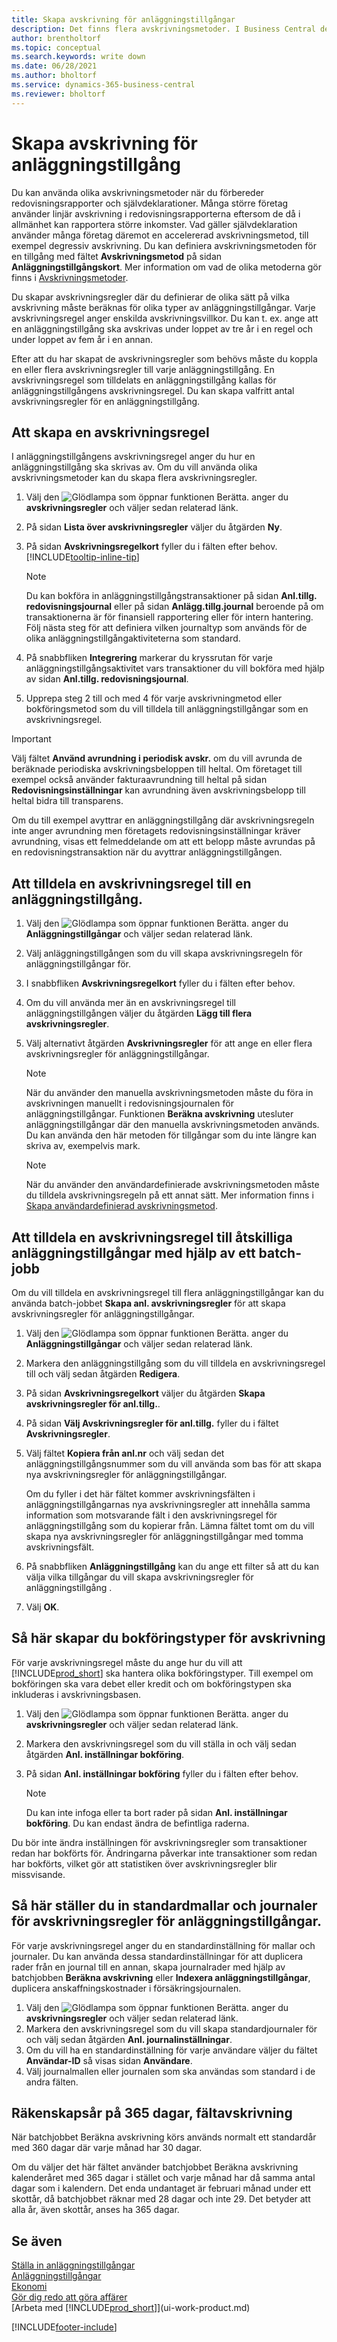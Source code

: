 ```yaml
---
title: Skapa avskrivning för anläggningstillgångar
description: Det finns flera avskrivningsmetoder. I Business Central definierar du avskrivningsmetoden för en anläggningstillgång sidan **Anläggningstillgångskort**.
author: brentholtorf
ms.topic: conceptual
ms.search.keywords: write down
ms.date: 06/28/2021
ms.author: bholtorf
ms.service: dynamics-365-business-central
ms.reviewer: bholtorf
---
```


# <a name="set-up-fixed-asset-depreciation"></a>Skapa avskrivning för anläggningstillgång

Du kan använda olika avskrivningsmetoder när du förbereder redovisningsrapporter och självdeklarationer. Många större företag använder linjär avskrivning i redovisningsrapporterna eftersom de då i allmänhet kan rapportera större inkomster. Vad gäller självdeklaration använder många företag däremot en accelererad avskrivningsmetod, till exempel degressiv avskrivning. Du kan definiera avskrivningsmetoden för en tillgång med fältet **Avskrivningsmetod** på sidan **Anläggningstillgångskort**. Mer information om vad de olika metoderna gör finns i [Avskrivningsmetoder](fa-depreciation-methods.md).

Du skapar avskrivningsregler där du definierar de olika sätt på vilka avskrivning måste beräknas för olika typer av anläggningstillgångar. Varje avskrivningsregel anger enskilda avskrivningsvillkor. Du kan t. ex. ange att en anläggningstillgång ska avskrivas under loppet av tre år i en regel och under loppet av fem år i en annan.

Efter att du har skapat de avskrivningsregler som behövs måste du koppla en eller flera avskrivningsregler till varje anläggningstillgång. En avskrivningsregel som tilldelats en anläggningstillgång kallas för anläggningstillgångens avskrivningsregel. Du kan skapa valfritt antal avskrivningsregler för en anläggningstillgång.  

## <a name="to-create-a-depreciation-book"></a>Att skapa en avskrivningsregel

I anläggningstillgångens avskrivningsregel anger du hur en anläggningstillgång ska skrivas av. Om du vill använda olika avskrivningsmetoder kan du skapa flera avskrivningsregler.  

1. Välj den ![Glödlampa som öppnar funktionen Berätta.](media/ui-search/search_small.png "Berätta för mig vad du vill göra") anger du **avskrivningsregler** och väljer sedan relaterad länk.
2. På sidan **Lista över avskrivningsregler** väljer du åtgärden **Ny**.
3. På sidan **Avskrivningsregelkort** fyller du i fälten efter behov. [!INCLUDE[tooltip-inline-tip](includes/tooltip-inline-tip_md.md)]

    > [!NOTE]  
    > Du kan bokföra in anläggningstillgångstransaktioner på sidan **Anl.tillg. redovisningsjournal** eller på sidan **Anlägg.tillg.journal** beroende på om transaktionerna är för finansiell rapportering eller för intern hantering. Följ nästa steg för att definiera vilken journaltyp som används för de olika anläggningstillgångaktiviteterna som standard.
4. På snabbfliken **Integrering** markerar du kryssrutan för varje anläggningstillgångsaktivitet vars transaktioner du vill bokföra med hjälp av sidan **Anl.tillg. redovisningsjournal**.
5. Upprepa steg 2 till och med 4 för varje avskrivningmetod eller bokföringsmetod som du vill tilldela till anläggningstillgångar som en avskrivningsregel.

> [!IMPORTANT]
> Välj fältet **Använd avrundning i periodisk avskr.** om du vill avrunda de beräknade periodiska avskrivningsbeloppen till heltal. Om företaget till exempel också använder fakturaavrundning till heltal på sidan **Redovisningsinställningar** kan avrundning även avskrivningsbelopp till heltal bidra till transparens.

Om du till exempel avyttrar en anläggningstillgång där avskrivningsregeln inte anger avrundning men företagets redovisningsinställningar kräver avrundning, visas ett felmeddelande om att ett belopp måste avrundas på en redovisningstransaktion när du avyttrar anläggningstillgången.  

## <a name="to-assign-a-depreciation-book-to-a-fixed-asset"></a>Att tilldela en avskrivningsregel till en anläggningstillgång.

1. Välj den ![Glödlampa som öppnar funktionen Berätta.](media/ui-search/search_small.png "Berätta för mig vad du vill göra") anger du **Anläggningstillgångar** och väljer sedan relaterad länk.
2. Välj anläggningstillgången som du vill skapa avskrivningsregeln för anläggningstillgångar för.
3. I snabbfliken **Avskrivningsregelkort** fyller du i fälten efter behov.
4. Om du vill använda mer än en avskrivningsregel till anläggningstillgången väljer du åtgärden **Lägg till flera avskrivningsregler**.
5. Välj alternativt åtgärden **Avskrivningsregler** för att ange en eller flera avskrivningsregler för anläggningstillgångar.

    > [!NOTE]  
    >   När du använder den manuella avskrivningsmetoden måste du föra in avskrivningen manuellt i redovisningsjournalen för anläggningstillgångar. Funktionen **Beräkna avskrivning** utesluter anläggningstillgångar där den manuella avskrivningsmetoden används. Du kan använda den här metoden för tillgångar som du inte längre kan skriva av, exempelvis mark.

    > [!NOTE]  
    > När du använder den användardefinierade avskrivningsmetoden måste du tilldela avskrivningsregeln på ett annat sätt. Mer information finns i [Skapa användardefinierad avskrivningsmetod](fa-how-setup-user-defined-depreciation-method.md).

## <a name="to-assign-a-depreciation-book-to-multiple-fixed-assets-with-a-batch-job"></a>Att tilldela en avskrivningsregel till åtskilliga anläggningstillgångar med hjälp av ett batch-jobb

Om du vill tilldela en avskrivningsregel till flera anläggningstillgångar kan du använda batch-jobbet **Skapa anl. avskrivningsregler** för att skapa avskrivningsregler för anläggningstillgångar.  

1. Välj den ![Glödlampa som öppnar funktionen Berätta.](media/ui-search/search_small.png "Berätta vad du vill göra") anger du **Anläggningstillgångar** och väljer sedan relaterad länk.
2. Markera den anläggningstillgång som du vill tilldela en avskrivningsregel till och välj sedan åtgärden **Redigera**.
3. På sidan **Avskrivningsregelkort** väljer du åtgärden **Skapa avskrivningsregler för anl.tillg.**.
4. På sidan **Välj Avskrivningsregler för anl.tillg.** fyller du i fältet **Avskrivningsregler**.
5. Välj fältet **Kopiera från anl.nr** och välj sedan det anläggningstillgångsnummer som du vill använda som bas för att skapa nya avskrivningsregler för anläggningstillgångar.

    Om du fyller i det här fältet kommer avskrivningsfälten i anläggningstillgångarnas nya avskrivningsregler att innehålla samma information som motsvarande fält i den avskrivningsregel för anläggningstillgång som du kopierar från. Lämna fältet tomt om du vill skapa nya avskrivningsregler för anläggningstillgångar med tomma avskrivningsfält.  
6. På snabbfliken **Anläggningstillgång** kan du ange ett filter så att du kan välja vilka tillgångar du vill skapa avskrivningsregler för anläggningstillgång .
7. Välj **OK**.

## <a name="to-set-up-depreciation-posting-types"></a>Så här skapar du bokföringstyper för avskrivning

För varje avskrivningsregel måste du ange hur du vill att [!INCLUDE[prod_short](includes/prod_short.md)] ska hantera olika bokföringstyper. Till exempel om bokföringen ska vara debet eller kredit och om bokföringstypen ska inkluderas i avskrivningsbasen.  

1. Välj den ![Glödlampa som öppnar funktionen Berätta.](media/ui-search/search_small.png "Berätta vad du vill göra") anger du **avskrivningsregler** och väljer sedan relaterad länk.  
2. Markera den avskrivningsregel som du vill ställa in och välj sedan åtgärden **Anl. inställningar bokföring**.
3. På sidan **Anl. inställningar bokföring** fyller du i fälten efter behov.

    > [!NOTE]  
    >   Du kan inte infoga eller ta bort rader på sidan **Anl. inställningar bokföring**. Du kan endast ändra de befintliga raderna.

Du bör inte ändra inställningen för avskrivningsregler som transaktioner redan har bokförts för. Ändringarna påverkar inte transaktioner som redan har bokförts, vilket gör att statistiken över avskrivningsregler blir missvisande.

## <a name="to-set-up-default-templates-and-batches-for-fixed-asset-depreciation"></a>Så här ställer du in standardmallar och journaler för avskrivningsregler för anläggningstillgångar.

För varje avskrivningsregel anger du en standardinställning för mallar och journaler. Du kan använda dessa standardinställningar för att duplicera rader från en journal till en annan, skapa journalrader med hjälp av batchjobben **Beräkna avskrivning** eller **Indexera anläggningstillgångar**, duplicera anskaffningskostnader i försäkringsjournalen.  

1. Välj den ![Glödlampa som öppnar funktionen Berätta.](media/ui-search/search_small.png "Berätta vad du vill göra") anger du **avskrivningsregler** och väljer sedan relaterad länk.  
2. Markera den avskrivningsregel som du vill skapa standardjournaler för och välj sedan åtgärden **Anl. journalinställningar**.  
3. Om du vill ha en standardinställning för varje användare väljer du fältet **Användar-ID** så visas sidan **Användare**.  
4. Välj journalmallen eller journalen som ska användas som standard i de andra fälten.  

## <a name="fiscal-year-365-days-field-depreciation"></a>Räkenskapsår på 365 dagar, fältavskrivning

När batchjobbet Beräkna avskrivning körs används normalt ett standardår med 360 dagar där varje månad har 30 dagar.

Om du väljer det här fältet använder batchjobbet Beräkna avskrivning kalenderåret med 365 dagar i stället och varje månad har då samma antal dagar som i kalendern. Det enda undantaget är februari månad under ett skottår, då batchjobbet räknar med 28 dagar och inte 29. Det betyder att alla år, även skottår, anses ha 365 dagar.

## <a name="see-also"></a>Se även

[Ställa in anläggningstillgångar](fa-setup.md)  
[Anläggningstillgångar](fa-manage.md)  
[Ekonomi](finance.md)  
[Gör dig redo att göra affärer](ui-get-ready-business.md)  
[Arbeta med [!INCLUDE[prod_short](includes/prod_short.md)]](ui-work-product.md)


[!INCLUDE[footer-include](includes/footer-banner.md)]
